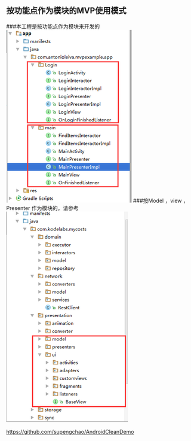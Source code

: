 ## 按功能点作为模块的MVP使用模式

###本工程是按功能点作为模块来开发的
![](https://raw.githubusercontent.com/supengchao/AndroidMvp/master/QQ%E6%88%AA%E5%9B%BE20160314122153.png)
###按Model ，view ，Presenter 作为模块的，请参考 
![](https://raw.githubusercontent.com/supengchao/AndroidMvp/master/QQ%E6%88%AA%E5%9B%BE20160314122543.png)


   https://github.com/supengchao/AndroidCleanDemo
